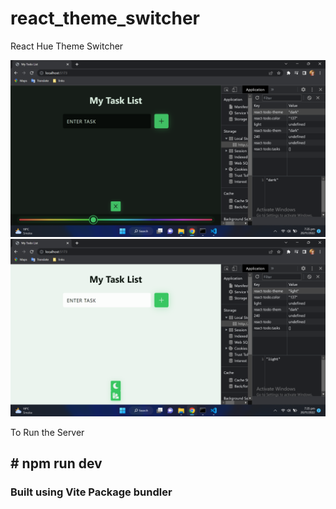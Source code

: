 # react_theme_switcher

React Hue Theme Switcher


![](Screenshot1.png)
<br />
![](Screenshot2.png)
<br />

<span>To Run the Server</span>
<h2># npm run dev</h2>
<h3>Built using Vite Package bundler</h3>
